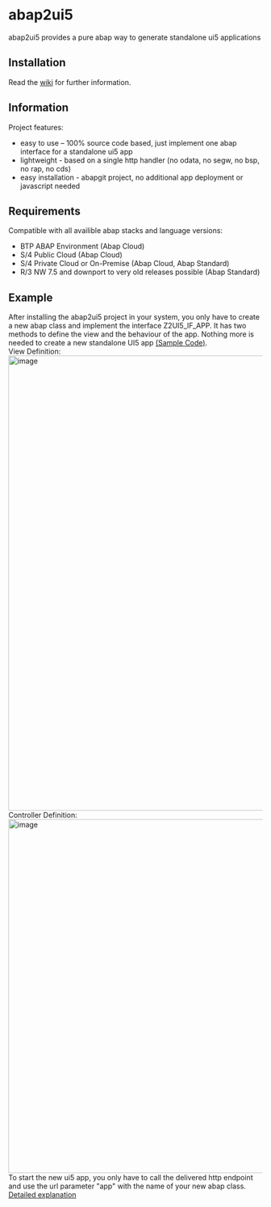 # abap2ui5

abap2ui5 provides a pure abap way to generate standalone ui5 applications

## Installation
Read the [wiki](https://github.com/oblomov-dev/abap2ui5/wiki) for further information.

## Information
Project features:
* easy to use – 100% source code based, just implement one abap interface for a standalone ui5 app
* lightweight - based on a single http handler (no odata, no segw, no bsp, no rap, no cds)
* easy installation - abapgit project, no additional app deployment or javascript needed

## Requirements
Compatible with all availible abap stacks and language versions:
* BTP ABAP Environment (Abap Cloud)
* S/4 Public Cloud (Abap Cloud)
* S/4 Private Cloud or On-Premise (Abap Cloud, Abap Standard)
* R/3 NW 7.5 and downport to very old releases possible (Abap Standard)

## Example
After installing the abap2ui5 project in your system, you only have to create a new abap class and implement the interface Z2UI5_IF_APP. It has two methods to define the view and the behaviour of the app. Nothing more is needed to create a new standalone UI5 app [(Sample Code)](https://github.com/oblomov-dev/abap2ui5/blob/main/src/90/z2ui5_cl_app_demo_02.clas.abap).<br>
View Definition:<br>
<img width="900" alt="image" src="https://user-images.githubusercontent.com/102328295/207578802-c15add24-5ee9-4eb9-8373-49ecff6cb2a3.png">
<br>
Controller Definition: <br>
<img width="700" alt="image" src="https://user-images.githubusercontent.com/102328295/207333675-3e9418dc-ca5c-4948-b967-1b34776d25e7.png">
<br>
To start the new ui5 app, you only have to call the delivered http endpoint and use the url parameter "app" with the name of your new abap class. [Detailed explanation](https://github.com/oblomov-dev/abap2ui5/wiki)
